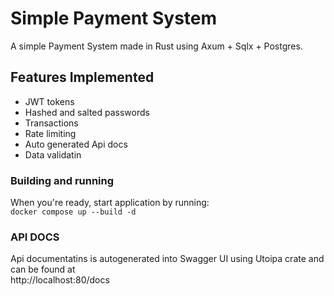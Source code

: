 # Simple Payment System
A simple Payment System made in Rust using Axum + Sqlx + Postgres.

## Features Implemented
- JWT tokens
- Hashed and salted passwords
- Transactions
- Rate limiting
- Auto generated Api docs
- Data validatin

### Building and running
When you're ready, start application by running: \
`docker compose up --build -d`

### API DOCS
Api documentatins is autogenerated into Swagger UI using Utoipa crate and can be found at \
http://localhost:80/docs
